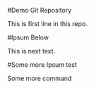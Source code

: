 #Demo Git Repository

This is first line in this repo.

#Ipsum Below

This is next text.

#Some more Ipsum test

Some more command


